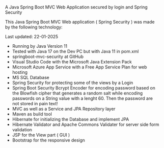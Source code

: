 A Java Spring Boot MVC Web Application secured by login and Spring Security

This Java Spring Boot MVC Web application ( Spring Security ) was made by the following technology: 

Last updated: 22-01-2025

- Running by Java Version 11 
- Tested with Java 17 on the Dev PC but with Java 11 in pom.xml  
- springboot-mvc-security at GitHub
- Visual Studio Code with the Microsoft Java Extension Pack
- Microsoft Azure App Service with a Free App Service Plan for web hosting
- MS SQL Database
- Spring Security for protecting some of the views by a Login
- Spring Boot Security Bcrypt Encoder for encoding password based on the
  Blowfish cipher that generates a random salt while encoding passwords on a String
  value with a lenght 60. Then the password are not stored in pain text!
- MVC as well as a Service and JPA Repository layer
- Maven as build tool
- Hibernate for initializing the Database and implement JPA
- Hibernate Validator and Apache Commons Validater for server side form validation
- JSP for the View part ( GUI )
- Bootstrap for the responsive design
